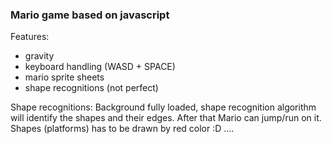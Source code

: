 ### Mario game based on javascript

Features:
* gravity
* keyboard handling (WASD + SPACE)
* mario sprite sheets
* shape recognitions (not perfect)

Shape recognitions:
Background fully loaded, shape recognition algorithm will identify the shapes and their edges.
After that Mario can jump/run on it.
Shapes (platforms) has to be drawn by red color :D ....
